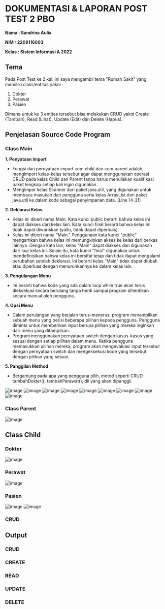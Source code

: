 # DOKUMENTASI & LAPORAN POST TEST 2 PBO

**Nama  : Sandrina Aulia**

**NIM   : 2209116003**

**Kelas : Sistem Informasi A 2022** 

## Tema  
Pada Post Test ke 2 kali ini saya mengambil tema "Rumah Sakit" yang memiliki class/entitas yakni :
1. Dokter
2. Perawat
3. Pasien

Dimana untuk ke 3 entitas tersebut bisa melakukan CRUD yakni Create (Tambah), Read (Lihat), Update (Edit) dan Delete (Hapus). 
## Penjelasan Source Code Program
### Class Main
**1. Penyataan Import**
-  Fungsi dari pernyataan import com.child dan com.parent adalah mengimport kelas-kelas tersebut agar dapat menggunakan operasi CRUD pada kelas Child dan Parent tanpa harus menuliskan kualifikasi paket lengkap setiap kali ingin digunakan.
-  Mengimpor kelas Scanner dari paket java.util, yang digunakan untuk membaca masukan dari pengguna serta kelas ArrayList dari paket java.util ke dalam kode sebagai penyimpanan data. (Line 14-21)

**2. Deklarasi Kelas**
- Kelas ini diberi nama Main. Kata kunci public berarti bahwa kelas ini dapat diakses dari kelas lain. Kata kunci final berarti bahwa kelas ini tidak dapat diwariskan (yaitu, tidak dapat diperluas).
- Kelas ini diberi nama "Main." Penggunaan kata kunci "public" mengartikan bahwa kelas ini memungkinkan akses ke kelas dari berkas lainnya. Dengan kata lain, kelas "Main" dapat diakses dan digunakan dari luar kelas ini. Selain itu, kata kunci "final" digunakan untuk mendefinisikan bahwa kelas ini bersifat tetap dan tidak dapat mengalami perubahan setelah deklarasi. Ini berarti kelas "Main" tidak dapat diubah atau diperluas dengan menurunkannya ke dalam kelas lain.
  
**3. Pengulangan Menu**
- Ini berarti bahwa kode yang ada dalam loop while true akan terus dieksekusi secara berulang tanpa henti sampai program dihentikan secara manual oleh pengguna.

**4. Opsi Menu**
- Dalam perulangan yang berjalan terus-menerus, program menampilkan sebuah menu yang berisi beberapa pilihan kepada pengguna. Pengguna diminta untuk memberikan input berupa pilihan yang mereka inginkan dari menu yang ditampilkan.
- Program menggunakan pernyataan switch dengan kasus-kasus yang sesuai dengan setiap pilihan dalam menu. Ketika pengguna memasukkan pilihan mereka, program akan mengevaluasi input tersebut dengan pernyataan switch dan mengeksekusi kode yang tersebut dengan pilihan yang sesuai. 

**5. Panggilan Method**
- Bergantung pada apa yang pengguna pilih, metod seperti CRUD tambahDokter(), tambahPerawat(), dll yang akan dipanggil.
  
![image](https://github.com/SandrinaAulia/pbo-post-test-2/assets/121924124/d33010d8-e2cb-4086-8823-84da8c5b0d85)
![image](https://github.com/SandrinaAulia/pbo-post-test-2/assets/121924124/88cbf44f-262c-48cb-85d6-643458806167)
![image](https://github.com/SandrinaAulia/pbo-post-test-2/assets/121924124/5c65bdee-3264-4110-9e79-251256ae0d92)
![image](https://github.com/SandrinaAulia/pbo-post-test-2/assets/121924124/d20786e4-831f-4802-ba7d-3579b780b739)
![image](https://github.com/SandrinaAulia/pbo-post-test-2/assets/121924124/5d220b53-7ca4-47cb-8dc1-161e1534d57e)
![image](https://github.com/SandrinaAulia/pbo-post-test-2/assets/121924124/2bd8e4e4-3467-4fd7-9e46-9b6154dc1d0e)
![image](https://github.com/SandrinaAulia/pbo-post-test-2/assets/121924124/4edb3761-1db1-4ed8-82fd-e23ed69ae7d6)
![image](https://github.com/SandrinaAulia/pbo-post-test-2/assets/121924124/d08df48d-c06d-4815-9d96-52d80154dd1f)
![image](https://github.com/SandrinaAulia/pbo-post-test-2/assets/121924124/3e41bd76-0b19-4dc6-8325-6e1adbe26434)

### Class Parent 

![image](https://github.com/SandrinaAulia/pbo-post-test-2/assets/121924124/8c42d59a-905d-4478-9196-04ad4f813018)

## Class Child

### Dokter 

![image](https://github.com/SandrinaAulia/pbo-post-test-2/assets/121924124/1a47350e-5a4b-4d64-ba29-5664a939544c)

### Perawat 

![image](https://github.com/SandrinaAulia/pbo-post-test-2/assets/121924124/f3a3b021-b601-499d-85f3-b537a39f5b4d)

### Pasien

![image](https://github.com/SandrinaAulia/pbo-post-test-2/assets/121924124/1cffaa10-7256-4f3e-a239-0763fc3fcf85)
![image](https://github.com/SandrinaAulia/pbo-post-test-2/assets/121924124/ab01716b-23cd-42e9-8516-7bd3fa2363e3)

### CRUD 

## Output
### CRUD 
### CREATE
### READ
### UPDATE 
### DELETE
### 

